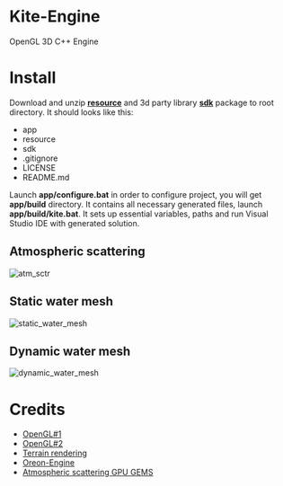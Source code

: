 # Kite-Engine
OpenGL 3D C++ Engine

# Install
Download and unzip [__resource__](https://www.dropbox.com/s/ml4oic4xped4zce/resource.zip?dl=0) and 3d party library [__sdk__](https://www.dropbox.com/s/mw9m1jvhl9v9h6p/sdk.zip?dl=0) package to root directory. It should looks like this:
* app
* resource
* sdk
* .gitignore
* LICENSE
* README.md

Launch __app/configure.bat__ in order to configure project, you will get __app/build__ directory. It contains all necessary generated files, launch __app/build/kite.bat__. It sets up essential variables, paths and run Visual Studio IDE with generated solution.

## Atmospheric scattering

![atm_sctr](https://www.dropbox.com/s/a05c2ogi1g576p5/atmospheric_scattering.png?raw=1)

## Static water mesh

![static_water_mesh](https://www.dropbox.com/s/rhfhvg0h5bax28g/static_water_mesh.png?raw=1)

## Dynamic water mesh

![dynamic_water_mesh](https://www.dropbox.com/s/e8w0mwd36nm43eo/dynamic_water_mesh.png?raw=1)

# Credits
* [OpenGL#1](https://learnopengl.com/Introduction)
* [OpenGL#2](http://ogldev.atspace.co.uk/index.html)
* [Terrain rendering](https://blogs.igalia.com/itoral/2016/10/13/opengl-terrain-renderer-rendering-the-terrain-mesh/)
* [Oreon-Engine](https://github.com/fynnfluegge/oreon-engine)
* [Atmospheric scattering GPU GEMS](https://developer.nvidia.com/gpugems/GPUGems2/gpugems2_chapter16.html)
